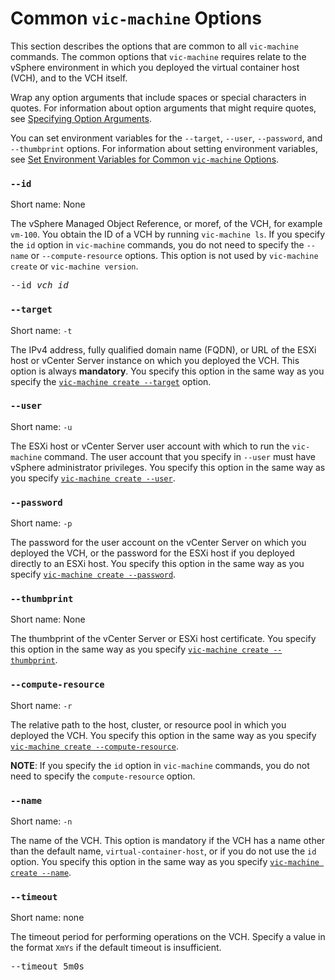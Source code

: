 # Common `vic-machine` Options #

This section describes the options that are common to all `vic-machine` commands. The common options that `vic-machine` requires relate to the vSphere environment in which you deployed the virtual container host (VCH), and to the VCH itself.  

Wrap any option arguments that include spaces or special characters in quotes. For information about option arguments that might require quotes, see [Specifying Option Arguments](running_vicmachine_cmds#args).

You can set environment variables for the `--target`, `--user`, `--password`, and `--thumbprint` options. For information about setting environment variables, see [Set Environment Variables for Common `vic-machine` Options](vic_env_variables.md).

### `--id` ###

Short name: None

The vSphere Managed Object Reference, or moref, of the VCH, for example `vm-100`.  You obtain the ID of a VCH by running `vic-machine ls`. If you specify the `id` option in `vic-machine` commands, you do not need to specify the `--name` or `--compute-resource` options. This option is not used by `vic-machine create` or `vic-machine version`.

<pre>--id <i>vch_id</i></pre>

### `--target` ###

Short name: `-t`

The IPv4 address, fully qualified domain name (FQDN), or URL of the ESXi host or vCenter Server instance on which you deployed the VCH. This option is always **mandatory**. You specify this option in the same way as you specify the [`vic-machine create --target`](using_vicmachine.md#target) option.

### `--user` ###

Short name: `-u`

The ESXi host or vCenter Server user account with which to run the `vic-machine` command. The user account that you specify in `--user` must have vSphere administrator privileges. You specify this option in the same way as you specify [`vic-machine create --user`](using_vicmachine.md#user).

### `--password` ###

Short name: `-p`

The password for the user account on the vCenter Server on which you  deployed the VCH, or the password for the ESXi host if you deployed directly to an ESXi host. You specify this option in the same way as you specify [`vic-machine create --password`](using_vicmachine.md#password).

### `--thumbprint` ###

Short name: None

The thumbprint of the vCenter Server or ESXi host certificate. You specify this option in the same way as you specify [`vic-machine create --thumbprint`](using_vicmachine.md#thumbprint).

### `--compute-resource` ###

Short name: `-r`

The relative path to the host, cluster, or resource pool in which you deployed the VCH. You specify this option in the same way as you specify  [`vic-machine create --compute-resource`](vch_compute.md#compute-resource).

**NOTE**: If you specify the `id` option in `vic-machine` commands, you do not need to specify the `compute-resource` option.

### `--name` ###

Short name: `-n`

The name of the VCH. This option is mandatory if the VCH has a name other than the default name, `virtual-container-host`, or if you do not use the `id` option. You specify this option in the same way as you specify [`vic-machine create --name`](vch_using_vicmachine.md#name).

### `--timeout` ###

Short name: none

The timeout period for performing operations on the VCH. Specify a value in the format `XmYs` if the default timeout is insufficient.

<pre>--timeout 5m0s</pre> 
